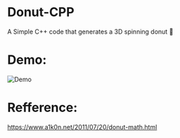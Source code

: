 # Donut-CPP
A Simple C++ code that generates a 3D spinning donut :doughnut:

# Demo:
  ![Demo](https://raw.githubusercontent.com/jackpraveenraj/Donut-CPP/main/Donut-C.gif)

# Refference:
https://www.a1k0n.net/2011/07/20/donut-math.html
